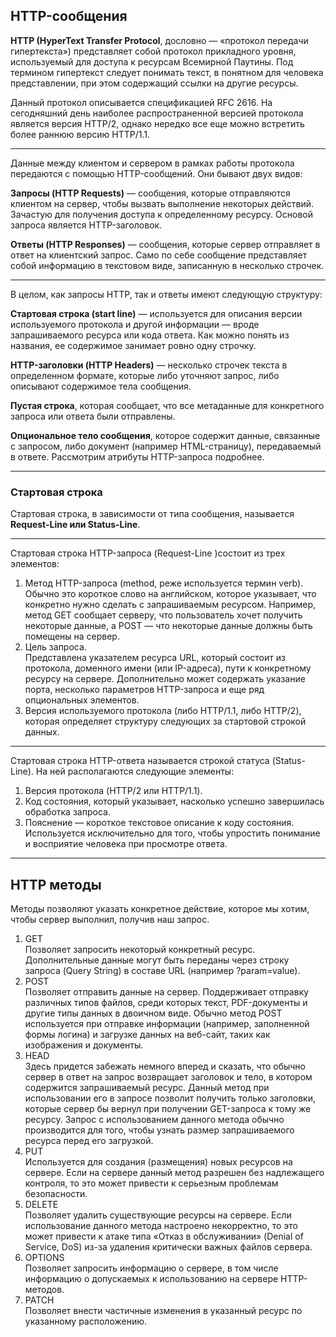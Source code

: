 ## HTTP-сообщения

**HTTP (HyperText Transfer Protocol**, дословно — «протокол передачи гипертекста») представляет собой протокол прикладного уровня, используемый для доступа к ресурсам Всемирной Паутины. Под термином гипертекст следует понимать текст, в понятном для человека представлении, при этом содержащий ссылки на другие ресурсы.

Данный протокол описывается спецификацией RFC 2616. На сегодняшний день наиболее распространенной версией протокола является версия HTTP/2, однако нередко все еще можно встретить более раннюю версию HTTP/1.1.
***
Данные между клиентом и сервером в рамках работы протокола передаются с помощью HTTP-сообщений. Они бывают двух видов:

**Запросы (HTTP Requests)** — сообщения, которые отправляются клиентом на сервер, чтобы вызвать выполнение некоторых действий. Зачастую для получения доступа к определенному ресурсу. Основой запроса является HTTP-заголовок.  

**Ответы (HTTP Responses)** — сообщения, которые сервер отправляет в ответ на клиентский запрос.
Само по себе сообщение представляет собой информацию в текстовом виде, записанную в несколько строчек.
***
В целом, как запросы HTTP, так и ответы имеют следующую структуру:

**Стартовая строка (start line)** — используется для описания версии используемого протокола и другой информации — вроде запрашиваемого ресурса или кода ответа. Как можно понять из названия, ее содержимое занимает ровно одну строчку.  

**HTTP-заголовки (HTTP Headers)** — несколько строчек текста в определенном формате, которые либо уточняют запрос, либо описывают содержимое тела сообщения.  

**Пустая строка**, которая сообщает, что все метаданные для конкретного запроса или ответа были отправлены.  

**Опциональное тело сообщения**, которое содержит данные, связанные с запросом, либо документ (например HTML-страницу), передаваемый в  ответе.
Рассмотрим атрибуты HTTP-запроса подробнее.

***
### Стартовая строка

Стартовая строка, в зависимости от типа сообщения, называется **Request-Line или Status-Line**.

***
Стартовая строка HTTP-запроса (Request-Line )состоит из трех элементов:

1. Метод HTTP-запроса (method, реже используется термин verb).   
Обычно это короткое слово на английском, которое указывает, что конкретно нужно сделать с запрашиваемым ресурсом. Например, метод GET сообщает серверу, что пользователь хочет получить некоторые данные, а POST — что некоторые данные должны быть помещены на сервер.
2. Цель запроса.   
Представлена указателем ресурса URL, который состоит из протокола, доменного имени (или IP-адреса), пути к конкретному ресурсу на сервере. Дополнительно может содержать указание порта, несколько параметров HTTP-запроса и еще ряд опциональных элементов.
3. Версия используемого протокола (либо HTTP/1.1, либо HTTP/2),  
 которая определяет структуру следующих за стартовой строкой данных.

***

Стартовая строка HTTP-ответа называется строкой статуса (Status-Line). На ней располагаются следующие элементы:

1. Версия протокола (HTTP/2 или HTTP/1.1).
2. Код состояния, который указывает, насколько успешно завершилась обработка запроса.
3. Пояснение — короткое текстовое описание к коду состояния. Используется исключительно для того, чтобы упростить понимание и восприятие человека при просмотре ответа.

***
## HTTP методы

Методы позволяют указать конкретное действие, которое мы хотим, чтобы сервер выполнил, получив наш запрос.
1. GET  
Позволяет запросить некоторый конкретный ресурс. Дополнительные данные могут быть переданы через строку запроса (Query String) в составе URL (например ?param=value).
2. POST  
Позволяет отправить данные на сервер. Поддерживает отправку различных типов файлов, среди которых текст, PDF-документы и другие типы данных в двоичном виде. Обычно метод POST используется при отправке информации (например, заполненной формы логина) и загрузке данных на веб-сайт, таких как изображения и документы.
3. HEAD  
Здесь придется забежать немного вперед и сказать, что обычно сервер в ответ на запрос возвращает заголовок и тело, в котором содержится запрашиваемый ресурс. Данный метод при использовании его в запросе позволит получить только заголовки, которые сервер бы вернул при получении GET-запроса к тому же ресурсу. Запрос с использованием данного метода обычно производится для того, чтобы узнать размер запрашиваемого ресурса перед его загрузкой.
4. PUT  
Используется для создания (размещения) новых ресурсов на сервере. Если на сервере данный метод разрешен без надлежащего контроля, то это может привести к серьезным проблемам безопасности.
5. DELETE  
Позволяет удалить существующие ресурсы на сервере. Если использование данного метода настроено некорректно, то это может привести к атаке типа «Отказ в обслуживании» (Denial of Service, DoS) из-за удаления критически важных файлов сервера.
6. OPTIONS   
Позволяет запросить информацию о сервере, в том числе информацию о допускаемых к использованию на сервере HTTP-методов.
7. PATCH  
Позволяет внести частичные изменения в указанный ресурс по указанному расположению.









